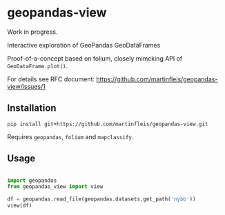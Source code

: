 # geopandas-view

Work in progress.

Interactive exploration of GeoPandas GeoDataFrames

Proof-of-a-concept based on folium, closely mimcking API of `GeoDataFrame.plot()`.

For details see RFC document: https://github.com/martinfleis/geopandas-view/issues/1

## Installation

```
pip install git+https://github.com/martinfleis/geopandas-view.git
```

Requires `geopandas`, `folium` and `mapclassify`.


## Usage

```python

import geopandas
from geopandas_view import view

df = geopandas.read_file(geopandas.datasets.get_path('nybb'))
view(df)
```